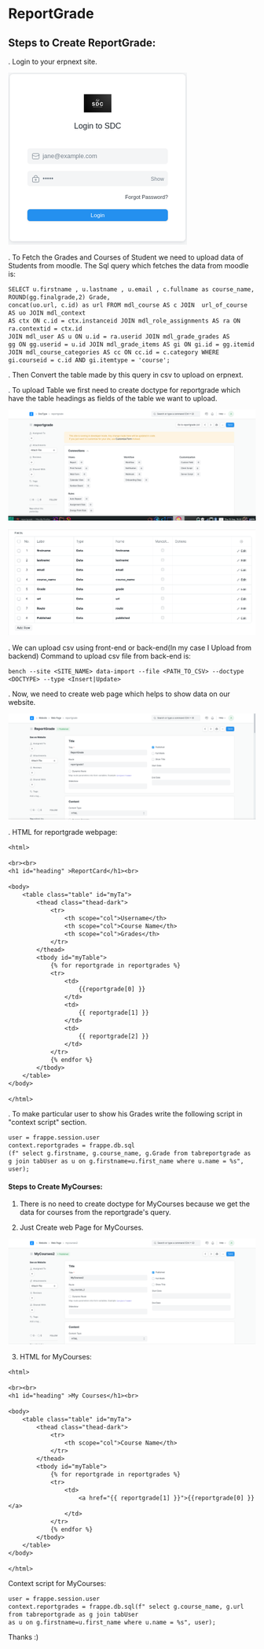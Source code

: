 # ReportGrade

## Steps to Create ReportGrade:

. Login to your erpnext site.

   ![#](/reportgrade/login.png "login")

. To Fetch the Grades and Courses of Student we need to upload data of Students from moodle.
  The Sql query which fetches the data from moodle is:
  
  ```
SELECT u.firstname , u.lastname , u.email , c.fullname as course_name,  ROUND(gg.finalgrade,2) Grade, 
concat(uo.url, c.id) as url FROM mdl_course AS c JOIN  url_of_course AS uo JOIN mdl_context 
AS ctx ON c.id = ctx.instanceid JOIN mdl_role_assignments AS ra ON ra.contextid = ctx.id 
JOIN mdl_user AS u ON u.id = ra.userid JOIN mdl_grade_grades AS 
gg ON gg.userid = u.id JOIN mdl_grade_items AS gi ON gi.id = gg.itemid 
JOIN mdl_course_categories AS cc ON cc.id = c.category WHERE gi.courseid = c.id AND gi.itemtype = 'course';

```

.  Then Convert the table made by this query in csv to upload on erpnext.
 
.  To upload Table we first need to create doctype for reportgrade which have the table headings as fields of the     table we want to upload.

  ![#](/reportgrade/docreport.png "doctype")
  
  ![#](/reportgrade/reportfields.png "fields")
  
. We can upload csv using front-end or back-end(In my case I Upload from backend)
   Command to upload csv file from back-end is:
   
```
bench --site <SITE_NAME> data-import --file <PATH_TO_CSV> --doctype <DOCTYPE> --type <Insert|Update>
```
. Now, we need to create web page which helps to show data on our website.

![#](/reportgrade/reportweb.png "webpage")
  
. HTML for reportgrade webpage:

```
<html>

<br><br>
<h1 id="heading" >ReportCard</h1><br>

<body>
    <table class="table" id="myTa">
        <thead class="thead-dark">
            <tr>
                <th scope="col">Username</th>
                <th scope="col">Course Name</th>
                <th scope="col">Grades</th>
            </tr>
        </thead>
        <tbody id="myTable">
            {% for reportgrade in reportgrades %}
            <tr>
                <td>
                    {{reportgrade[0] }}
                </td>
                <td>
                    {{ reportgrade[1] }}
                </td>
                <td>
                    {{ reportgrade[2] }}
                </td>
            </tr>
            {% endfor %}
        </tbody>
    </table>
</body>

</html>
```

. To make particular user to show his Grades write the following script in "context script" section.

```
user = frappe.session.user
context.reportgrades = frappe.db.sql
(f" select g.firstname, g.course_name, g.Grade from tabreportgrade as g join tabUser as u on g.firstname=u.first_name where u.name = %s", user);

```
 #### Steps to Create MyCourses:

1. There is no need to create doctype for MyCourses because we get the data for courses from the reportgrade's        query.

2. Just Create web Page for MyCourses.

  ![#](/reportgrade/coursesweb.png "courseswebpage")
  
3.  HTML for MyCourses:

```
<html>

<br><br>
<h1 id="heading" >My Courses</h1><br>

<body>
    <table class="table" id="myTa">
        <thead class="thead-dark">
            <tr>
                <th scope="col">Course Name</th>
            </tr>
        </thead>
        <tbody id="myTable">
            {% for reportgrade in reportgrades %}
            <tr>
                <td>
                    <a href="{{ reportgrade[1] }}">{{reportgrade[0] }}</a>
                </td>
            </tr>
            {% endfor %}
        </tbody>
    </table>
</body>

</html>
```

Context script for MyCourses:
 
```
user = frappe.session.user
context.reportgrades = frappe.db.sql(f" select g.course_name, g.url from tabreportgrade as g join tabUser
as u on g.firstname=u.first_name where u.name = %s", user);

```

Thanks :)
